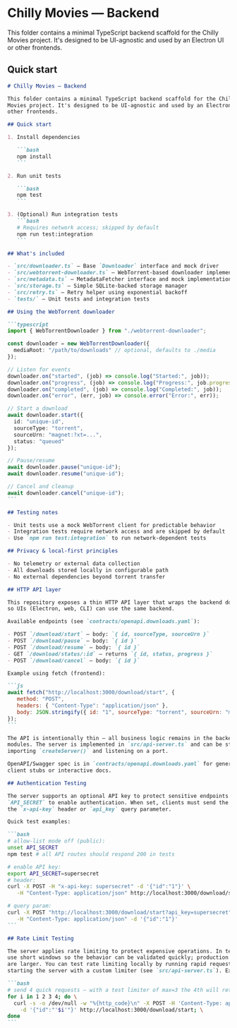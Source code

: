# Chilly Movies — Backend

This folder contains a minimal TypeScript backend scaffold for the Chilly
Movies project. It's designed to be UI-agnostic and used by an Electron UI or
other frontends.

## Quick start

````markdown
# Chilly Movies — Backend

This folder contains a minimal TypeScript backend scaffold for the Chilly
Movies project. It's designed to be UI-agnostic and used by an Electron UI or
other frontends.

## Quick start

1. Install dependencies

   ```bash
   npm install
   ```

2. Run unit tests

   ```bash
   npm test
   ```

3. (Optional) Run integration tests
   ```bash
   # Requires network access; skipped by default
   npm run test:integration
   ```

## What's included

- `src/downloader.ts` — Base `Downloader` interface and mock driver
- `src/webtorrent-downloader.ts` — WebTorrent-based downloader implementation
- `src/metadata.ts` — MetadataFetcher interface and mock implementation
- `src/storage.ts` — Simple SQLite-backed storage manager
- `src/retry.ts` — Retry helper using exponential backoff
- `tests/` — Unit tests and integration tests

## Using the WebTorrent downloader

```typescript
import { WebTorrentDownloader } from "./webtorrent-downloader";

const downloader = new WebTorrentDownloader({
  mediaRoot: "/path/to/downloads" // optional, defaults to ./media
});

// Listen for events
downloader.on("started", (job) => console.log("Started:", job));
downloader.on("progress", (job) => console.log("Progress:", job.progress));
downloader.on("completed", (job) => console.log("Completed:", job));
downloader.on("error", (err, job) => console.error("Error:", err));

// Start a download
await downloader.start({
  id: "unique-id",
  sourceType: "torrent",
  sourceUrn: "magnet:?xt=...",
  status: "queued"
});

// Pause/resume
await downloader.pause("unique-id");
await downloader.resume("unique-id");

// Cancel and cleanup
await downloader.cancel("unique-id");
```

## Testing notes

- Unit tests use a mock WebTorrent client for predictable behavior
- Integration tests require network access and are skipped by default
- Use `npm run test:integration` to run network-dependent tests

## Privacy & local-first principles

- No telemetry or external data collection
- All downloads stored locally in configurable path
- No external dependencies beyond torrent transfer

## HTTP API layer

This repository exposes a thin HTTP API layer that wraps the backend downloader
so UIs (Electron, web, CLI) can use the same backend.

Available endpoints (see `contracts/openapi.downloads.yaml`):

- POST `/download/start` — body: `{ id, sourceType, sourceUrn }`
- POST `/download/pause` — body: `{ id }`
- POST `/download/resume` — body: `{ id }`
- GET `/download/status/:id` — returns `{ id, status, progress }`
- POST `/download/cancel` — body: `{ id }`

Example using fetch (frontend):

```js
await fetch("http://localhost:3000/download/start", {
   method: "POST",
   headers: { "Content-Type": "application/json" },
   body: JSON.stringify({ id: "1", sourceType: "torrent", sourceUrn: "magnet:..." })
});
```

The API is intentionally thin — all business logic remains in the backend
modules. The server is implemented in `src/api-server.ts` and can be started by
importing `createServer()` and listening on a port.

OpenAPI/Swagger spec is in `contracts/openapi.downloads.yaml` for generating
client stubs or interactive docs.

## Authentication Testing

The server supports an optional API key to protect sensitive endpoints. Set
`API_SECRET` to enable authentication. When set, clients must send the key via
the `x-api-key` header or `api_key` query parameter.

Quick test examples:

```bash
# allow-list mode off (public):
unset API_SECRET
npm test # all API routes should respond 200 in tests

# enable API key:
export API_SECRET=supersecret
# header:
curl -X POST -H "x-api-key: supersecret" -d '{"id":"1"}' \
   -H "Content-Type: application/json" http://localhost:3000/download/start

# query param:
curl -X POST "http://localhost:3000/download/start?api_key=supersecret" \
   -H "Content-Type: application/json" -d '{"id":"1"}'
```

## Rate Limit Testing

The server applies rate limiting to protect expensive operations. In tests we
use short windows so the behavior can be validated quickly; production defaults
are larger. You can test rate limiting locally by running rapid requests or by
starting the server with a custom limiter (see `src/api-server.ts`). Example:

```bash
# send 4 quick requests — with a test limiter of max=3 the 4th will return 429
for i in 1 2 3 4; do \
  curl -s -o /dev/null -w "%{http_code}\n" -X POST -H 'Content-Type: application/json' \
    -d '{"id":"'$i'"}' http://localhost:3000/download/start; \
done
```

````

